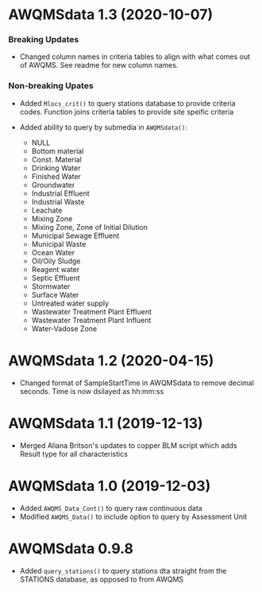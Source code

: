 

# AWQMSdata 1.3 (2020-10-07)
### Breaking Updates
* Changed column names in criteria tables to align with what comes out of AWQMS.
  See readme for new column names. 

### Non-breaking Upates
* Added `Mlocs_crit()` to query stations database to provide criteria codes.
  Function joins criteria tables to provide site speific criteria
  
* Added ability to query by submedia in `AWQMSdata()`: <br/>
  - NULL
  - Bottom material
  - Const. Material
  - Drinking Water
  - Finished Water
  - Groundwater
  - Industrial Effluent
  - Industrial Waste
  - Leachate
  - Mixing Zone
  - Mixing Zone, Zone of Initial Dilution
  - Municipal Sewage Effluent
  - Municipal Waste
  - Ocean Water
  - Oil/Oily Sludge
  - Reagent water
  - Septic Effluent
  - Stormwater
  - Surface Water
  - Untreated water supply
  - Wastewater Treatment Plant Effluent
  - Wastewater Treatment Plant Influent
  - Water-Vadose Zone
  
  
# AWQMSdata 1.2 (2020-04-15)

* Changed format of SampleStartTime in AWQMSdata to remove decimal seconds. Time is now dsilayed as hh:mm:ss

# AWQMSdata 1.1 (2019-12-13)

* Merged Aliana Britson's updates to copper BLM script which adds Result type for all characteristics


# AWQMSdata 1.0 (2019-12-03)

* Added `AWQMS_Data_Cont()` to query raw continuous data
* Modified `AWQMS_Data()` to include option to query by Assessment Unit


# AWQMSdata 0.9.8

* Added `query_stations()` to query stations dta straight from the STATIONS 
  database, as opposed to from AWQMS
